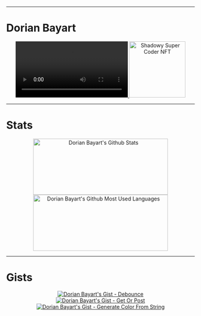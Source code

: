 <!--
**dorianbayart/dorianbayart** is a ✨ _special_ ✨ repository because its `README.md` (this file) appears on your GitHub profile.

Here are some ideas to get you started:

- 🔭 I’m currently working on ...
- 🌱 I’m currently learning ...
- 👯 I’m looking to collaborate on ...
- 🤔 I’m looking for help with ...
- 💬 Ask me about ...
- 📫 How to reach me: ...
- 😄 Pronouns: ...
- ⚡ Fun fact: ...
-->




---
# Dorian Bayart
<div align="center">
  <a href="https://ipfs.io/ipfs/QmYzbTvmPUgabLHukU7uDGnSvgTJt5gMkrNHctEbrLVM6h/26.webm" target="_blank">
    <video loop autoplay height=150 src="https://ipfs.io/ipfs/QmYzbTvmPUgabLHukU7uDGnSvgTJt5gMkrNHctEbrLVM6h/26.webm" type="video/webm">
      <source src="https://ipfs.io/ipfs/QmYzbTvmPUgabLHukU7uDGnSvgTJt5gMkrNHctEbrLVM6h/26.webm" type="video/webm" />
      Your browser doesn't support WebM video.
    </video>
    <picture>
      <source srcset="https://ipfs.io/ipfs/QmYzbTvmPUgabLHukU7uDGnSvgTJt5gMkrNHctEbrLVM6h/26.webm" type="image/webm" />
      <img height=150 src="https://ipfs.io/ipfs/QmZXPtGXK3pikNCRNUvjfaGeTwY5ja5zP2Zd2ZG9Q2zAAh/26.png" alt="Shadowy Super Coder NFT" />
    </picture>
  </a>
  
</div>


---
# Stats
<div align="center">
  <picture>
    <source srcset="https://github-readme-stats.vercel.app/api?username=dorianbayart&show_icons=true&theme=nord" media="(prefers-color-scheme: dark)" />
    <source srcset="https://github-readme-stats.vercel.app/api?username=dorianbayart&show_icons=true" media="(prefers-color-scheme: light), (prefers-color-scheme: no-preference)" />
    <img width=360 height=150 src="https://github-readme-stats.vercel.app/api?username=dorianbayart&show_icons=true" alt="Dorian Bayart's Github Stats" />
  </picture>
  
  <picture>
    <source srcset="https://github-readme-stats.vercel.app/api/top-langs/?username=dorianbayart&layout=compact&show_icons=true&theme=nord" media="(prefers-color-scheme: dark)" />
    <source srcset="https://github-readme-stats.vercel.app/api/top-langs/?username=dorianbayart&layout=compact&show_icons=true" media="(prefers-color-scheme: light), (prefers-color-scheme: no-preference)" />
    <img width=360 height=150 src="https://github-readme-stats.vercel.app/api/top-langs/?username=dorianbayart&layout=compact&show_icons=true" alt="Dorian Bayart's Github Most Used Languages" />
  </picture>
</div>


---
# Gists
<div align="center">
  <a href="https://gist.github.com/dorianbayart/bf2bd559ab33b53360357838139dfc9a" target="blank">
    <picture>
      <source srcset="https://github-readme-stats.vercel.app/api/gist?id=bf2bd559ab33b53360357838139dfc9a&theme=nord" media="(prefers-color-scheme: dark)" />
      <source srcset="https://github-readme-stats.vercel.app/api/gist?id=bf2bd559ab33b53360357838139dfc9a" media="(prefers-color-scheme: light), (prefers-color-scheme: no-preference)" />
      <img src="https://github-readme-stats.vercel.app/api/gist?id=bf2bd559ab33b53360357838139dfc9a" alt="Dorian Bayart's Gist - Debounce" />
    </picture>
  </a>
</div>
<div align="center">
  <a href="https://gist.github.com/dorianbayart/154af8f0b2aa8999c8abf2b609404f02" target="blank">
    <picture>
      <source srcset="https://github-readme-stats.vercel.app/api/gist?id=154af8f0b2aa8999c8abf2b609404f02&theme=nord" media="(prefers-color-scheme: dark)" />
      <source srcset="https://github-readme-stats.vercel.app/api/gist?id=154af8f0b2aa8999c8abf2b609404f02" media="(prefers-color-scheme: light), (prefers-color-scheme: no-preference)" />
      <img src="https://github-readme-stats.vercel.app/api/gist?id=154af8f0b2aa8999c8abf2b609404f02" alt="Dorian Bayart's Gist - Get Or Post" />
    </picture>
  </a>
</div>
<div align="center">
  <a href="https://gist.github.com/dorianbayart/d92bbdf222fd7e602087ce0b550bc355" target="blank">
    <picture>
      <source srcset="https://github-readme-stats.vercel.app/api/gist?id=d92bbdf222fd7e602087ce0b550bc355&theme=nord" media="(prefers-color-scheme: dark)" />
      <source srcset="https://github-readme-stats.vercel.app/api/gist?id=d92bbdf222fd7e602087ce0b550bc355" media="(prefers-color-scheme: light), (prefers-color-scheme: no-preference)" />
      <img src="https://github-readme-stats.vercel.app/api/gist?id=d92bbdf222fd7e602087ce0b550bc355" alt="Dorian Bayart's Gist - Generate Color From String" />
    </picture>
  </a>
</div>

